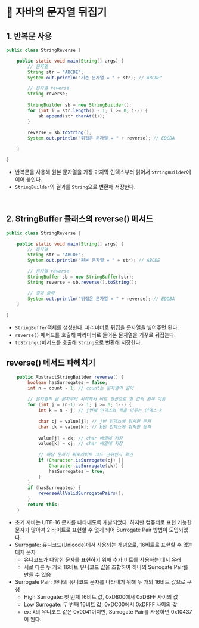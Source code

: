 # :pushpin: 자바의 문자열 뒤집기

## 1. 반복문 사용

```java
public class StringReverse {

	public static void main(String[] args) {
		// 문자열
		String str = "ABCDE";
		System.out.println("기존 문자열 = " + str); // ABCDE"

		// 문자열 reverse
		String reverse;
		
		StringBuilder sb = new StringBuilder();
		for (int i = str.length() - 1; i >= 0; i--) {
			sb.append(str.charAt(i));
		}
		
		reverse = sb.toString();
		System.out.println("뒤집은 문자열 = " + reverse); // EDCBA

	}

}

```

- 반복문을 사용해 원본 문자열을 가장 마지막 인덱스부터 읽어서 `StringBuilder`에 이어 붙인다.
- `StringBuilder`의 결과를 `String`으로 변환해 저장한다.

<br>

## 2. StringBuffer 클래스의 reverse() 메서드 

```java
public class StringReverse {

	public static void main(String[] args) {
		// 문자열
		String str = "ABCDE";
		System.out.println("원본 문자열 = " + str); // ABCDE

		// 문자열 reverse
		StringBuffer sb = new StringBuffer(str);
		String reverse = sb.reverse().toString();

		// 결과 출력
		System.out.println("뒤집은 문자열 = " + reverse); // EDCBA
	}
	
}

```

- `StringBuffer`객체를 생성한다. 파리미터로 뒤집을 문자열을 넣어주면 된다.
- `reverse()` 메서드를 호출해 파라미터로 들어온 문자열을 거꾸로 뒤집는다.
- `toString()`메서드를 호출해 `String`으로 변환해 저장한다.

## reverse() 메서드 파헤치기

```java
    public AbstractStringBuilder reverse() {
        boolean hasSurrogates = false;
        int n = count - 1; // count는 문자열의 길이
      
        // 문자열의 끝 문자부터 시작해서 비트 연산으로 한 칸씩 왼쪽 이동
        for (int j = (n-1) >> 1; j >= 0; j--) {
            int k = n - j; // j번째 인덱스와 짝을 이루는 인덱스 k
          
            char cj = value[j]; // j번 인덱스에 위치한 문자
            char ck = value[k]; // k번 인덱스에 위치한 문자
          
            value[j] = ck; // char 배열에 저장
            value[k] = cj; // char 배열에 저장
          
            // 해당 문자가 써로게이트 코드 단위인지 확인          
            if (Character.isSurrogate(cj) ||
                Character.isSurrogate(ck)) {
                hasSurrogates = true;
            }
        }
        if (hasSurrogates) {
            reverseAllValidSurrogatePairs();
        }
        return this;
    }
```

- 초기 자바는 UTF-16 문자를 나타내도록 개발되었다. 하지만 컴퓨터로 표현 가능한 문자가 많아져 2 바이트로 표현할 수 없게 되어 Surrogate Pair 방법이 도입되었다.
- Surrogate: 유니코드(Unicode)에서 사용되는 개념으로, 16비트로 표현할 수 없는 대체 문자
  - 유니코드가 다양한 문자를 표현하기 위해 추가 비트를 사용하는 데서 유래
  - 서로 다른 두 개의 16비트 유니코드 값을 조합하여 하나의 Surrogate Pair를 만들 수 있음
- Surrogate Pair: 하나의 유니코드 문자를 나타내기 위해 두 개의 16비트 값으로 구성
  - High Surrogate:  첫 번째 16비트 값,  0xD800에서 0xDBFF 사이의 값
  - Low Surrogate: 두 번째 16비트 값, 0xDC00에서 0xDFFF 사이의 값
  - ex: `A`의 유니코드 값은 0x0041이지만, Surrogate Pair를 사용하면 0x10437이 된다.